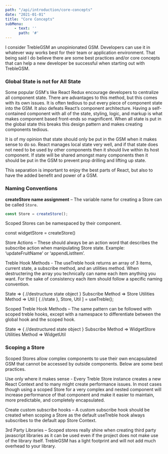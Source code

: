 ```yaml
---
path: "/api/introduction/core-concepts"
date: "2021-01-01"
title: "Core Concepts"
subMenu: 
    - text: ''
      path: '#'
---
```


I consider TrebleGSM an unopinionated GSM. Developers can use it in whatever way works best for their team or application environment. That being said I do believe there are some best practices and/or core concepts that can help a new developer be successful when starting out with TrebleGSM.

### Global State is not for All State
Some popular GSM's like React Redux encourage developers to centralize all component state. There are advantages to this method, but this comes with its own issues. It is often tedious to put every piece of component state into the GSM. It also defeats React’s component architecture. Having a self-contained component with all of the state, styling, logic, and markup is what makes component based front-ends so magnificent. When all state is put in the global state this breaks this design pattern and makes creating components tedious.

It is of my opinion that state should only be put in the GSM when it makes sense to do so.  React manages local state very well, and if that state does not need to be used by other components then it should live within its host component. If state will be shared amongst many components then it should be put in the GSM to prevent prop drilling and lifting up state.

This separation is important to enjoy the best parts of React, but also to have the added benefit and power of a GSM.

### Naming Conventions
**createStore name assignment** – The variable name for creating a Store can be called `Store`. 
```javascript
const Store = createStore();
```
Scoped Stores can be namespaced by their component.

const widgetStore = createStore()

Store Actions – These should always be an action word that describes the subscribe action when manipulating Store state. Example: ‘updateFruitName’ or ‘appendListItem’.

Treble Hook Methods - The useTreble hook returns an array of 3 items, current state, a subscribe method, and an utilities method. When destructering the array you technically can name each item anything you want. For the sake of consistency each item should follow a specific naming convention.

State => { //destructure state object }
Subscribe Method => Store
Utilities Method => Util
[ { //state }, Store, Util ] = useTreble();

Scoped Treble Hook Methods – The same pattern can be followed with scoped treble hooks, except with a namespace to differentiate between the global hook and the scoped hook.

State => { //destructured state object }
Subscribe Method => WidgetStore
Utilities Method => WidgetUtil

### Scoping a Store
Scoped Stores allow complex components to use their own encapsulated GSM that cannot be accessed by outside components. Below are some best practices.

Use only where it makes sense - Every Treble Store instance creates a new React Context and to many might create performance issues. In most cases though using a scoped Store for a very complex and nested component will increase performance of that component and make it easier to maintain, more predictable, and completely encapsulated.

Create custom subscribe hooks – A custom subscribe hook should be created when scoping a Store as the default useTreble hook always subscribes to the default app Store Context.

3rd Party Libraries – Scoped stores really shine when creating third party javascript libraries as it can be used even if the project does not make use of the library itself. TrebleGSM has a light footprint and will not add much overhead to your library.



